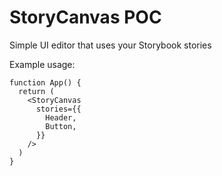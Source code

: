 # StoryCanvas POC

Simple UI editor that uses your Storybook stories

Example usage:

```tsx
function App() {
  return (
    <StoryCanvas
      stories={{
        Header,
        Button,
      }}
    />
  )
}
```
